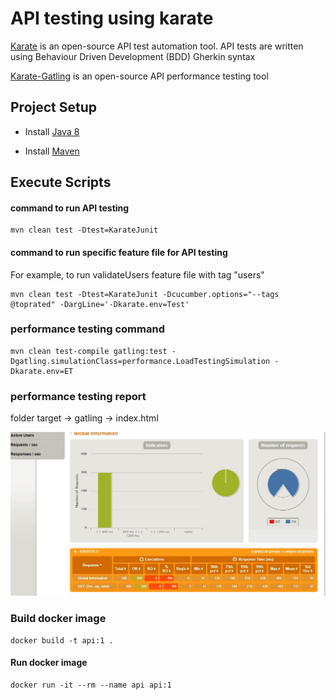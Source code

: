 
# API testing using karate
[Karate](https://github.com/intuit/karate) is an open-source API test automation tool. API tests are written using Behaviour Driven Development (BDD) Gherkin syntax

[Karate-Gatling](https://github.com/intuit/karate/tree/master/karate-gatling) is an open-source API performance testing tool

## Project Setup
- Install [Java 8](https://www.oracle.com/technetwork/java/javase/downloads/jdk8-downloads-2133151.html)

- Install [Maven](https://maven.apache.org/install.html)


## Execute Scripts

#### command to run API testing

```
mvn clean test -Dtest=KarateJunit
```

#### command to run specific feature file for API testing

For example, to run validateUsers feature file with tag "users"

```
mvn clean test -Dtest=KarateJunit -Dcucumber.options="--tags @toprated" -DargLine='-Dkarate.env=Test'
```

### performance testing command

```
mvn clean test-compile gatling:test -Dgatling.simulationClass=performance.LoadTestingSimulation -Dkarate.env=ET
```

### performance testing report

folder target -> gatling -> index.html

![TestReport](.\screenshot\Test_Report.jpg)


### Build docker image

```
docker build -t api:1 .
```

#### Run docker image
```
docker run -it --rm --name api api:1
```
